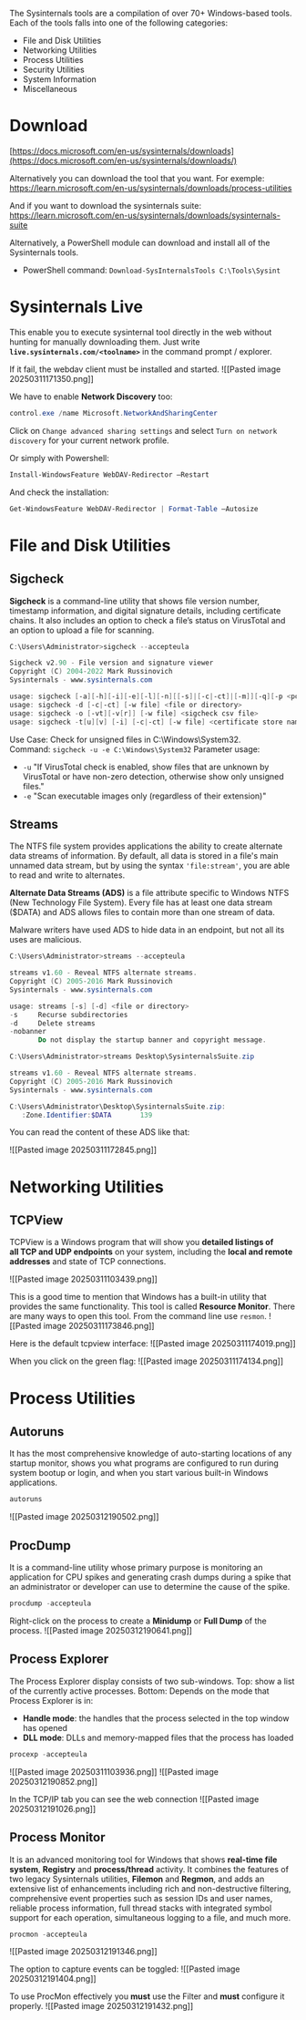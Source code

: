 The Sysinternals tools are a compilation of over 70+ Windows-based tools. Each of the tools falls into one of the following categories:

- File and Disk Utilities
- Networking Utilities
- Process Utilities
- Security Utilities
- System Information
- Miscellaneous
# Download
[https://docs.microsoft.com/en-us/sysinternals/downloads](https://docs.microsoft.com/en-us/sysinternals/downloads/)

Alternatively you can download the tool that you want.
For exemple:
https://learn.microsoft.com/en-us/sysinternals/downloads/process-utilities

And if you want to download the sysinternals suite:
https://learn.microsoft.com/en-us/sysinternals/downloads/sysinternals-suite

Alternatively, a PowerShell module can download and install all of the Sysinternals tools. 
- PowerShell command: `Download-SysInternalsTools C:\Tools\Sysint`
# Sysinternals Live
This enable you to execute sysinternal tool directly in the web without hunting for manually downloading them.
Just write **`live.sysinternals.com/<toolname>`** in the command prompt / explorer.

If it fail, the webdav client must be installed and started.
![[Pasted image 20250311171350.png]]

We have to enable **Network Discovery** too:
```powershell
control.exe /name Microsoft.NetworkAndSharingCenter
```

Click on `Change advanced sharing settings` and select `Turn on network discovery` for your current network profile.

Or simply with Powershell:
```powershell
Install-WindowsFeature WebDAV-Redirector –Restart
```
And check the installation:
```powershell
Get-WindowsFeature WebDAV-Redirector | Format-Table –Autosize
```
# File and Disk Utilities
## Sigcheck
**Sigcheck** is a command-line utility that shows file version number, timestamp information, and digital signature details, including certificate chains. It also includes an option to check a file’s status on VirusTotal and an option to upload a file for scanning.

```powershell
C:\Users\Administrator>sigcheck --accepteula

Sigcheck v2.90 - File version and signature viewer
Copyright (C) 2004-2022 Mark Russinovich
Sysinternals - www.sysinternals.com

usage: sigcheck [-a][-h][-i][-e][-l][-n][[-s]|[-c|-ct]|[-m]][-q][-p <policy GUID>][-r][-u][-vt][-v[r][s]][-f catalog file] [-w file] <file or directory>
usage: sigcheck -d [-c|-ct] [-w file] <file or directory>
usage: sigcheck -o [-vt][-v[r]] [-w file] <sigcheck csv file>
usage: sigcheck -t[u][v] [-i] [-c|-ct] [-w file] <certificate store name|*>
```

Use Case: Check for unsigned files in C:\Windows\System32.
Command: `sigcheck -u -e C:\Windows\System32`
Parameter usage:
- `-u` "If VirusTotal check is enabled, show files that are unknown by VirusTotal or have non-zero detection, otherwise show only unsigned files."
- `-e` "Scan executable images only (regardless of their extension)"
## Streams
The NTFS file system provides applications the ability to create alternate data streams of information. By default, all data is stored in a file's main unnamed data stream, but by using the syntax `'file:stream'`, you are able to read and write to alternates.

**Alternate Data Streams (ADS)** is a file attribute specific to Windows NTFS (New Technology File System). Every file has at least one data stream ($DATA) and ADS allows files to contain more than one stream of data.

Malware writers have used ADS to hide data in an endpoint, but not all its uses are malicious.

```powershell
C:\Users\Administrator>streams --accepteula

streams v1.60 - Reveal NTFS alternate streams.
Copyright (C) 2005-2016 Mark Russinovich
Sysinternals - www.sysinternals.com

usage: streams [-s] [-d] <file or directory>
-s     Recurse subdirectories
-d     Delete streams
-nobanner
       Do not display the startup banner and copyright message.
```

```powershell
C:\Users\Administrator>streams Desktop\SysinternalsSuite.zip

streams v1.60 - Reveal NTFS alternate streams.
Copyright (C) 2005-2016 Mark Russinovich
Sysinternals - www.sysinternals.com

C:\Users\Administrator\Desktop\SysinternalsSuite.zip:
   :Zone.Identifier:$DATA       139
```

You can read the content of these ADS like that:

![[Pasted image 20250311172845.png]]
# Networking Utilities

## TCPView
TCPView is a Windows program that will show you **detailed listings of all TCP and UDP endpoints** on your system, including the **local and remote addresses** and state of TCP connections.

![[Pasted image 20250311103439.png]]

This is a good time to mention that Windows has a built-in utility that provides the same functionality. This tool is called **Resource Monitor**. There are many ways to open this tool. From the command line use `resmon`.
![[Pasted image 20250311173846.png]]

Here is the default tcpview interface:
![[Pasted image 20250311174019.png]]

When you click on the green flag:
![[Pasted image 20250311174134.png]]
# Process Utilities
## Autoruns
It has the most comprehensive knowledge of auto-starting locations of any startup monitor, shows you what programs are configured to run during system bootup or login, and when you start various built-in Windows applications.

```powershell
autoruns
```

![[Pasted image 20250312190502.png]]
## ProcDump
It is a command-line utility whose primary purpose is monitoring an application for CPU spikes and generating crash dumps during a spike that an administrator or developer can use to determine the cause of the spike.

```powershell
procdump -accepteula
```
Right-click on the process to create a **Minidump** or **Full Dump** of the process.
![[Pasted image 20250312190641.png]]
## Process Explorer
The Process Explorer display consists of two sub-windows.
Top: show a list of the currently active processes.
Bottom: Depends on the mode that Process Explorer is in:
- **Handle mode**: the handles that the process selected in the top window has opened
- **DLL mode**: DLLs and memory-mapped files that the process has loaded

```powershell
procexp -accepteula
```

![[Pasted image 20250311103936.png]]
![[Pasted image 20250312190852.png]]

In the TCP/IP tab you can see the web connection
![[Pasted image 20250312191026.png]]
## Process Monitor
It is an advanced monitoring tool for Windows that shows **real-time file system**, **Registry** and **process/thread** activity. It combines the features of two legacy Sysinternals utilities, **Filemon** and **Regmon**, and adds an extensive list of enhancements including rich and non-destructive filtering, comprehensive event properties such as session IDs and user names, reliable process information, full thread stacks with integrated symbol support for each operation, simultaneous logging to a file, and much more.

```powershell
procmon -accepteula
```
![[Pasted image 20250312191346.png]]

The option to capture events can be toggled:
![[Pasted image 20250312191404.png]]

To use ProcMon effectively you **must** use the Filter and **must** configure it properly.
![[Pasted image 20250312191432.png]]